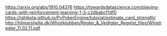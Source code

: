 https://arxiv.org/abs/1910.04376
https://towardsdatascience.com/playing-cards-with-reinforcement-learning-1-3-c2dbabcf1df0
https://ishikota.github.io/PyPokerEngine/tutorial/estimate_card_strength/
http://hilmarshelte.dk/Whistklubben/Regler_&_Vedtgter_Regelst_files/Whistregler_11.02.11.pdf
